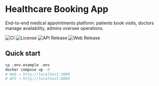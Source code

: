 # Healthcare Booking App
End-to-end medical appointments platform: patients book visits, doctors manage availability, admins oversee operations.

![CI](https://img.shields.io/github/actions/workflow/status/YOU/healthcare-booking/smoke.yml?branch=main)
![License](https://img.shields.io/badge/license-MIT-informational)
![API Release](https://img.shields.io/github/v/release/YOU/medical-api?label=api)
![Web Release](https://img.shields.io/github/v/release/YOU/medical-web?label=web)

## Quick start
```bash
cp .env.example .env
docker compose up -d
# Web → http://localhost:3000
# API → http://localhost:8080
